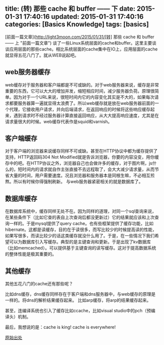 title: (转) 那些 cache 和 buffer —— 下
date: 2015-01-31 17:40:16
updated: 2015-01-31 17:40:16
categories: [Basics Knowledge]
tags: [basics]
---

[前面一篇文章](http://light3moon.com/2015/01/31/[转] 那些 cache 和 buffer —— 上 "前面一篇文章") 谈了一些Linux系统层面的cache和buffer。这里主要谈谈应用层面的那些cache。相比系统层面的cache集中在IO上，应用层面的cache就显得五花八门了。就从WEB说起吧。

## web服务器缓存

web缓存对于服务器和客户端都是不可或缺的。对于web服务器来说，缓存是非常重要的东西，它可以大大的增加并发，缩短相应时间，减少服务器负荷。原理很简单。因为对于一个URL来说，很短时间内它的内容变化其实是不大的，如果每次请求都要服务器算一遍就显得太浪费了。所以web缓存就是放在web服务器前面的一个代理，它接收用户请求，并向后端请求，在返回响应的时候将这些响应缓存起来，遇到请求时不经过服务器计算直接返回响应，从大大提高响应速度，尤其是在请求量很大的时候。web缓存代表作是squid和varnish。

## 客户端缓存

对于客户端的浏览器来说缓存同样不可或缺。甚至在HTTP协议中都为缓存提供了支持，HTTP返回码304 Not Modified就是告诉浏览器，你要的内容没变，用你缓存中的吧。在HTTP协议之外，浏览器自己也会做许多的缓存，对于图片啊，js什么的，短时间内的请求就自作主张直接不去远程取了，会大大减少请求量，从而节省大量的时间，用户需要速度。况且浏览器和服务器本是同根生嘛，不必相互煎熬。所以有时候你得强制刷新。
与web服务器紧密相关的就是数据库了。

## 数据库缓存

在数据库系统中，缓存同样无处不在。因为同样的道理，对同一个sql查询来说，在某些条件下（比如它查的表自上次查询后都没更新过）它的结果就应该和上次查询一样的。于是mysql提供了query cache。也有些框架提供了缓存功能，比如hibernate。这都是读缓存，目的在于读很多，而写比较少的时候提高读的性能，如果写很多，而读比较少的话这类缓存就没什么用了。于是，在一些情况下我们希望可以为数据库引入写缓存。典型的是主键查询和更新。于是出现了kv数据库（比如memcached）。可以提供基于主键查询的读写缓存。这对于提高数据系统的整体性能是极其重要的。

## 其他缓存

其他五花八门的cache还有那些呢？

比如dns缓存，dns缓存同样存在于客户端和dns服务器中，与web缓存的原理是一样的。将dns的解析结果缓存起来。
比如arp缓存，将arp的结果缓存起来。

甚至，连编译系统也引入了缓存比如ccache，比如visual studio中的pch（预编译头）机制。

最后，我想说的是：cache is king! cache is everywhere!

[原始出处](http://blog.dccmx.com/2011/06/about-cache-and-buffer-2/ "原始出处")


